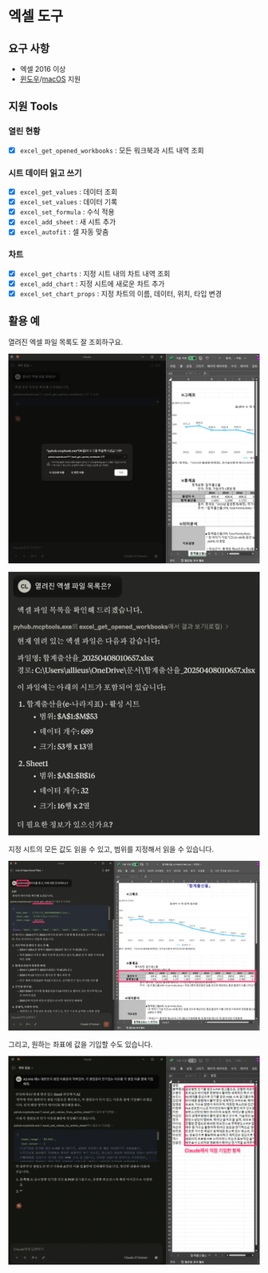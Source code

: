 # 엑셀 도구

## 요구 사항

+ 엑셀 2016 이상
+ [윈도우](../../setup/windows/)/[macOS](../../setup/macos/) 지원

## 지원 Tools

### 열린 현황

+ [x] `excel_get_opened_workbooks` : 모든 워크북과 시트 내역 조회

### 시트 데이터 읽고 쓰기

+ [x] `excel_get_values` : 데이터 조회
+ [x] `excel_set_values` : 데이터 기록
+ [x] `excel_set_formula` : 수식 적용
+ [x] `excel_add_sheet` : 새 시트 추가
+ [x] `excel_autofit` : 셀 자동 맞춤

### 차트

+ [x] `excel_get_charts` : 지정 시트 내의 차트 내역 조회
+ [x] `excel_add_chart` : 지정 시트에 새로운 차트 추가
+ [x] `excel_set_chart_props` : 지정 차트의 이름, 데이터, 위치, 타입 변경

## 활용 예

열려진 엑셀 파일 목록도 잘 조회하구요.

![](./assets/01-claude-mcp-1.png)

![](./assets/02-get-opened-workbooks.png)

지정 시트의 모든 값도 읽을 수 있고, 범위를 지정해서 읽을 수 있습니다.

![](./assets/03-get-values-from-active-sheet.png)

그리고, 원하는 좌표에 값을 기입할 수도 있습니다.

![](./assets/04-set-values-to-active-sheet.png)
